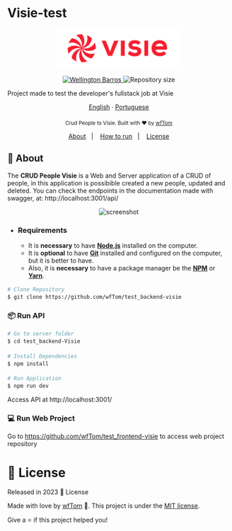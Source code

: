 # Visie-test

<p align="center">
   <img src="./.github/logo.png" alt="Visie" width="280"/>
</p>

<p align="center">
   <a href="https://www.linkedin.com/in/wellington-barros-593ba0137/">
      <img alt="Wellington Barros" src="https://img.shields.io/badge/-Wellington%20Barros-8257E5?style=flat&logo=Linkedin&logoColor=white" />
   </a>
  <img alt="Repository size" src="https://img.shields.io/github/repo-size/wfTom/test_backend-Visie?color=774DD6">
</p>

Project made to test the developer's fullstack job at Visie

<p align="center">
    <a href="README.md">English</a>
    ·
    <a href="README-pt.md">Portuguese</a>
 </p>

<div align="center">
  <sub>Crud People to Visie. Built with ❤︎ by
    <a href="https://github.com/wfTom">wfTom</a>
  </sub>
</div>

<p align="center">
   <a href="#bookmark-about">About</a>&nbsp;&nbsp;&nbsp;|&nbsp;&nbsp;&nbsp;
   <a href="#construction_worker-how-to-run">How to run</a>&nbsp;&nbsp;&nbsp;|&nbsp;&nbsp;&nbsp;
   <a href="#memo-licença">License</a>
</p>
  
## :bookmark: About

The **CRUD People Visie** is a Web and Server application of a CRUD of people, in this application is possibible created a new people, updated and deleted.
You can check the endpoints in the documentation made with swagger, at: http://localhost:3001/api/

<p align="center">
  <img alt="screenshot" width="650px" src="./.github/swagger.jpeg" />
<p>

- ### **Requirements**

  - It is **necessary** to have **[Node.js](https://nodejs.org/en/)** installed
    on the computer.
  - It is **optional** to have **[Git](https://git-scm.com/)** installed and
    configured on the computer, but it is better to have.
  - Also, it is **necessary** to have a package manager be the
    **[NPM](https://www.npmjs.com/)** or **[Yarn](https://yarnpkg.com/)**.

```bash
# Clone Repository
$ git clone https://github.com/wfTom/test_backend-visie
```

### 📦 Run API

```bash
# Go to server folder
$ cd test_backend-Visie

# Install Dependencies
$ npm install

# Run Application
$ npm run dev
```

Access API at http://localhost:3001/

### 💻 Run Web Project

Go to https://github.com/wfTom/test_frontend-visie to access web project repository

# :closed_book: License

Released in 2023 :closed_book: License

Made with love by [wfTom](https://github.com/wfTom) 🚀. This project is under
the [MIT license](./LICENSE).

Give a ⭐️ if this project helped you!
